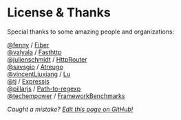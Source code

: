 # License & Thanks
Special thanks to some amazing people and organizations:  

[@fenny](https://github.com/fenny) / [Fiber](https://github.com/fenny/fiber/blob/master/LICENSE)  
[@valyala](https://github.com/valyala) / [Fasthttp](https://github.com/valyala/fasthttp/blob/master/LICENSE)  
[@julienschmidt](https://github.com/julienschmidt) / [HttpRouter](https://github.com/julienschmidt/httprouter)  
[@savsgio](https://github.com/savsgio) / [Atreugo](https://github.com/savsgio/atreugo/blob/master/LICENSE)  
[@vincentLiuxiang](https://github.com/vincentLiuxiang) / [Lu](https://github.com/vincentLiuxiang/lu/blob/master/LICENSE)  
[@tj](https://github.com/tj) / [Expressjs](https://github.com/expressjs/express)  
[@pillarjs](https://github.com/pillarjs) / [Path-to-regexp](https://github.com/pillarjs/path-to-regexp/blob/master/LICENSE)  
[@techempower](https://github.com/TechEmpower) / [FrameworkBenchmarks](https://github.com/TechEmpower/FrameworkBenchmarks)  


*Caught a mistake? [Edit this page on GitHub!](https://github.com/Fenny/fiber/blob/master/docs/license.md)*
